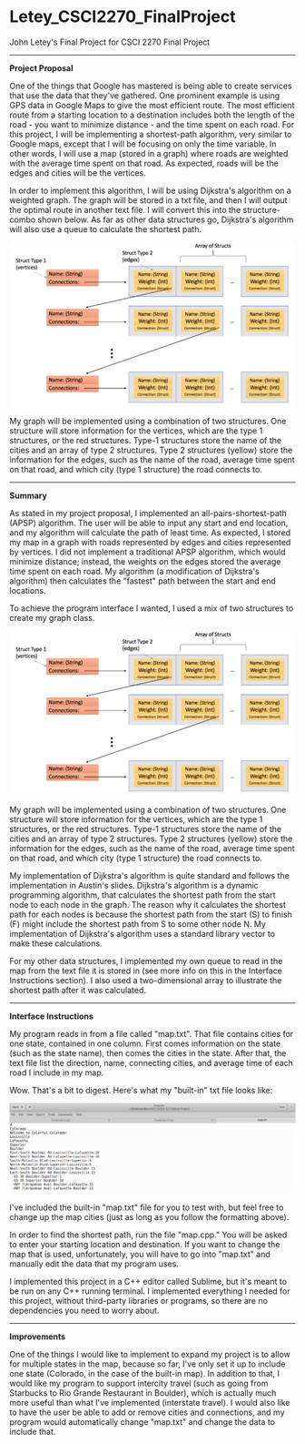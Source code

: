 # Letey_CSCI2270_FinalProject
John Letey's Final Project for CSCI 2270 Final Project

-----------------------------------------------------------------------------------------------------------

**Project Proposal**

One of the things that Google has mastered is being able to create services that use the data that they've gathered. One prominent example is using GPS data in Google Maps to give the most efficient route. The most efficient route from a starting location to a destination includes both the length of the road - you want to minimize distance - and the time spent on each road. For this project, I will be implementing a shortest-path algorithm, very similar to Google maps, except that I will be focusing on only the time variable. In other words, I will use a map (stored in a graph) where roads are weighted with the average time spent on that road. As expected, roads will be the edges and cities will be the vertices. 

In order to implement this algorithm, I will be using Dijkstra's algorithm on a weighted graph. The graph will be stored in a txt file, and then I will output the optimal route in another text file. I will convert this into the structure-combo shown below. As far as other data structures go, Dijkstra's algorithm will also use a queue to calculate the shortest path. 

![settings window](https://github.com/JohnLetey/Letey_CSCI2270_FinalProject/blob/master/datastruct.png?raw=true)

My graph will be implemented using a combination of two structures. One structure will store information for the vertices, which are the type 1 structures, or the red structures. Type-1 structures store the name of the cities and an array of type 2 structures. Type 2 structures (yellow) store the information for the edges, such as the name of the road, average time spent on that road, and which city (type 1 structure) the road connects to. 

-----------------------------------------------------------------------------------------------------------

**Summary**

As stated in my project proposal, I implemented an all-pairs-shortest-path (APSP) algorithm. The user will be able to input any start and end location, and my algorithm will calculate the path of least time. As expected, I stored my map in a graph with roads represented by edges and cities represented by vertices. I did not implement a traditional APSP algorithm, which would minimize distance; instead, the weights on the edges stored the average time spent on each road. My algorithm (a modification of Dijkstra's algorithm) then calculates the "fastest" path between the start and end locations.

To achieve the program interface I wanted, I used a mix of two structures to create my graph class.

![settings window](https://github.com/JohnLetey/Letey_CSCI2270_FinalProject/blob/master/datastruct.png?raw=true)

My graph will be implemented using a combination of two structures. One structure will store information for the vertices, which are the type 1 structures, or the red structures. Type-1 structures store the name of the cities and an array of type 2 structures. Type 2 structures (yellow) store the information for the edges, such as the name of the road, average time spent on that road, and which city (type 1 structure) the road connects to.

My implementation of Dijkstra's algorithm is quite standard and follows the implementation in Austin's slides. Dijkstra's algorithm is a dynamic programming algorithm, that calculates the shortest path from the start node to each node in the graph. The reason why it calculates the shortest path for each nodes is because the shortest path from the start (S) to finish (F) might include the shortest path from S to some other node N. My implementation of Dijkstra's algorithm uses a standard library vector to make these calculations.

For my other data structures, I implemented my own queue to read in the map from the text file it is stored in (see more info on this in the Interface Instructions section). I also used a two-dimensional array to illustrate the shortest path after it was calculated. 

-----------------------------------------------------------------------------------------------------------

**Interface Instructions**

My program reads in from a file called "map.txt". That file contains cities for one state, contained in one column. First comes information on the state (such as the state name), then comes the cities in the state. After that, the text file list the direction, name, connecting cities, and average time of each road I include in my map.

Wow. That's a bit to digest. Here's what my "built-in" txt file looks like:

![settings window](https://github.com/JohnLetey/Letey_CSCI2270_FinalProject/blob/master/map.png?raw=true)

I've included the built-in "map.txt" file for you to test with, but feel free to change up the map cities (just as long as you follow the formatting above).

In order to find the shortest path, run the file "map.cpp." You will be asked to enter your starting location and destination. If you want to change the map that is used, unfortunately, you will have to go into "map.txt" and manually edit the data that my program uses.

I implemented this project in a C++ editor called Sublime, but it's meant to be run on any C++ running terminal. I implemented everything I needed for this project, without third-party libraries or programs, so there are no dependencies you need to worry about.

-----------------------------------------------------------------------------------------------------------

**Improvements**

One of the things I would like to implement to expand my project is to allow for multiple states in the map, because so far, I've only set it up to include one state (Colorado, in the case of the built-in map). In addition to that, I would like my program to support intercity travel (such as going from Starbucks to Rio Grande Restaurant in Boulder), which is actually much more useful than what I've implemented (interstate travel). I would also like to have the user be able to add or remove cities and connections, and my program would automatically change "map.txt" and change the data to include that.
